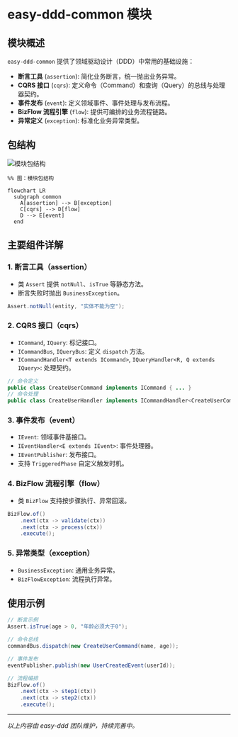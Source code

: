 # easy-ddd-common 模块

## 模块概述
`easy-ddd-common` 提供了领域驱动设计（DDD）中常用的基础设施：

- **断言工具** (`assertion`): 简化业务断言，统一抛出业务异常。
- **CQRS 接口** (`cqrs`): 定义命令（Command）和查询（Query）的总线与处理器契约。
- **事件发布** (`event`): 定义领域事件、事件处理与发布流程。
- **BizFlow 流程引擎** (`flow`): 提供可编排的业务流程链路。
- **异常定义** (`exception`): 标准化业务异常类型。

## 包结构

![模块包结构](../common-docs/images/common-structure.png)

```mermaid
%% 图：模块包结构

flowchart LR
  subgraph common
    A[assertion] --> B[exception]
    C[cqrs] --> D[flow]
    D --> E[event]
  end
```

## 主要组件详解

### 1. 断言工具（assertion）
- 类 `Assert` 提供 `notNull`、`isTrue` 等静态方法。
- 断言失败时抛出 `BusinessException`。

```java
Assert.notNull(entity, "实体不能为空");
```

### 2. CQRS 接口（cqrs）
- `ICommand`, `IQuery`: 标记接口。
- `ICommandBus`, `IQueryBus`: 定义 `dispatch` 方法。
- `ICommandHandler<T extends ICommand>`, `IQueryHandler<R, Q extends IQuery>`: 处理契约。

```java
// 命令定义
public class CreateUserCommand implements ICommand { ... }
// 命令处理
public class CreateUserHandler implements ICommandHandler<CreateUserCommand> { ... }
```

### 3. 事件发布（event）
- `IEvent`: 领域事件基接口。
- `IEventHandler<E extends IEvent>`: 事件处理器。
- `IEventPublisher`: 发布接口。
- 支持 `TriggeredPhase` 自定义触发时机。

### 4. BizFlow 流程引擎（flow）
- 类 `BizFlow` 支持按步骤执行、异常回滚。

```java
BizFlow.of()
    .next(ctx -> validate(ctx))
    .next(ctx -> process(ctx))
    .execute();
```

### 5. 异常类型（exception）
- `BusinessException`: 通用业务异常。
- `BizFlowException`: 流程执行异常。

## 使用示例

```java
// 断言示例
Assert.isTrue(age > 0, "年龄必须大于0");

// 命令总线
commandBus.dispatch(new CreateUserCommand(name, age));

// 事件发布
eventPublisher.publish(new UserCreatedEvent(userId));

// 流程编排
BizFlow.of()
    .next(ctx -> step1(ctx))
    .next(ctx -> step2(ctx))
    .execute();
```

---
*以上内容由 easy-ddd 团队维护，持续完善中。*